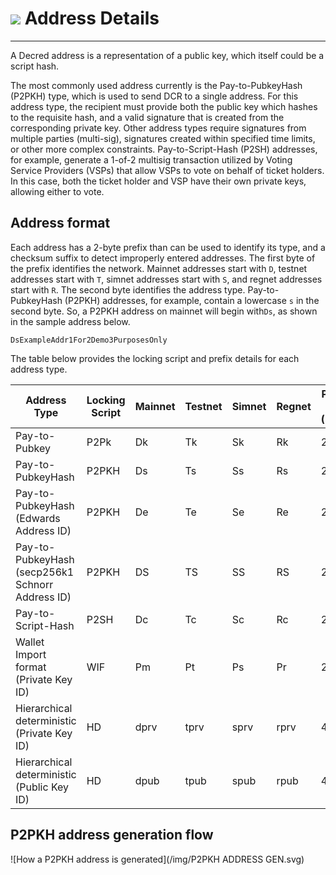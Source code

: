 # <img class="dcr-icon" src="/img/dcr-icons/Transactions.svg" /> Address Details 

---

A Decred address is a representation of a public key, which itself could be a script hash. 

The most commonly used address currently is the Pay-to-PubkeyHash (P2PKH) type, which is used to send DCR to a single address. For this address type, the recipient must provide both the public key which hashes to the requisite hash, and a valid signature that is created from the corresponding private key. Other address types require signatures from multiple parties (multi-sig), signatures created within specified time limits, or other more complex constraints. Pay-to-Script-Hash (P2SH) addresses, for example, generate a 1-of-2 multisig transaction utilized by Voting Service Providers (VSPs) that allow VSPs to vote on behalf of ticket holders. In this case, both the ticket holder and VSP have their own private keys, allowing either to vote. 

## Address format

Each address has a 2-byte prefix than can be used to identify its type, and a checksum suffix to detect improperly entered addresses. The first byte of the prefix identifies the network. Mainnet addresses start with `D`, testnet addresses start with `T`, simnet addresses start with `S`, and regnet addresses start with `R`. The second byte identifies the address type. Pay-to-PubkeyHash (P2PKH) addresses, for example, contain a lowercase `s` in the second byte. So, a P2PKH address on mainnet will begin with`Ds`, as shown in the sample address below.  

```DsExampleAddr1For2Demo3PurposesOnly```

The table below provides the locking script and prefix details for each address type. 


Address Type        | Locking Script | Mainnet	| Testnet |	Simnet | Regnet	| Prefix Size (byte) |
| ---          | --- | --- |  --- |  --- |  --- |  --- |    
Pay-to-Pubkey	| P2Pk | Dk |	Tk |	Sk |	Rk | 2 |
Pay-to-PubkeyHash |	P2PKH	| Ds	| Ts	| Ss |	Rs |	2 |
Pay-to-PubkeyHash <br> (Edwards Address ID) |		P2PKH |		De |		Te |		Se	 |	Re |	2 |	
Pay-to-PubkeyHash <br> (secp256k1 Schnorr Address ID) |	P2PKH |	DS |	TS |	SS |	RS |	2 |
Pay-to-Script-Hash |	P2SH |	Dc |	Tc |	Sc |	Rc |	2 |
Wallet Import format <br> (Private Key ID) |	WIF |	Pm |	Pt |	Ps |	Pr |	2 |
Hierarchical deterministic <br>(Private Key ID) |	HD |	dprv |	tprv |	sprv |	rprv |	4 |
Hierarchical deterministic <br> (Public Key ID) |	HD |	dpub |	tpub |	spub |	rpub |	4 |

## P2PKH address generation flow
![How a P2PKH address is generated](/img/P2PKH ADDRESS GEN.svg)